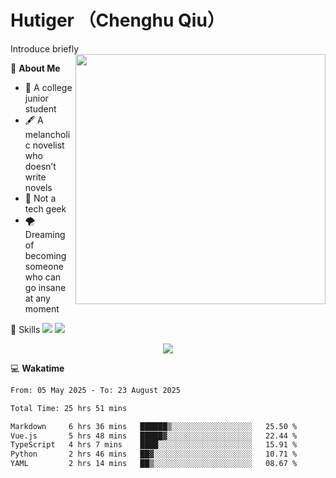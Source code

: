 # Hutiger （Chenghu Qiu）
Introduce briefly
<a href="#">
<img align="right" width="400" src="https://github-readme-stats-tau-lilac-25.vercel.app/api/top-langs/?username=hutiger9&layout=compact&langs_count=8&theme=transparent" />
</a>

💭 **About Me**

- 🏫 A college junior student
- 🖋️ A melancholic novelist who doesn’t write novels
- 🚫 Not a tech geek
- 🌪️ Dreaming of becoming someone who can go insane at any moment


🚀 Skills
![](https://img.shields.io/badge/-python-3e74a2?style=for-the-badge&logo=Python&logoColor=fff)
![](https://img.shields.io/badge/-pytorch-ee4c2c?style=for-the-badge&logo=PyTorch&logoColor=fff)

</p>
    <p align="center">
    <img src="https://profile-counter.glitch.me/{hutiger9}/count.svg" />
</p>


💻 **Wakatime**

<!--START_SECTION:waka-->

```txt
From: 05 May 2025 - To: 23 August 2025

Total Time: 25 hrs 51 mins

Markdown     6 hrs 36 mins   ██████▒░░░░░░░░░░░░░░░░░░   25.50 %
Vue.js       5 hrs 48 mins   █████▓░░░░░░░░░░░░░░░░░░░   22.44 %
TypeScript   4 hrs 7 mins    ████░░░░░░░░░░░░░░░░░░░░░   15.91 %
Python       2 hrs 46 mins   ██▓░░░░░░░░░░░░░░░░░░░░░░   10.71 %
YAML         2 hrs 14 mins   ██▒░░░░░░░░░░░░░░░░░░░░░░   08.67 %
```

<!--END_SECTION:waka-->

